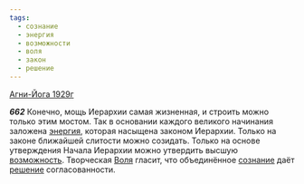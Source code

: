 ```yaml
---
tags:
  - сознание
  - энергия
  - возможности
  - воля
  - закон
  - решение
---
```


[Агни-Йога 1929г](https://127.0.0.1:4002/agni/1929)

___662___
Конечно, мощь Иерархии самая жизненная, и строить можно только этим мостом. Так в основании каждого великого начинания заложена [энергия](../../../tags/#энергия), которая насыщена законом Иерархии. Только на законе ближайшей слитости можно созидать. Только на основе утверждения Начала Иерархии можно утвердить высшую [возможность](../../../tags/#возможности). Творческая [Воля](../../../tags/#воля) гласит, что объединённое [сознание](../../../tags/#сознание) даёт [решение](../../../tags/#решение) согласованности.